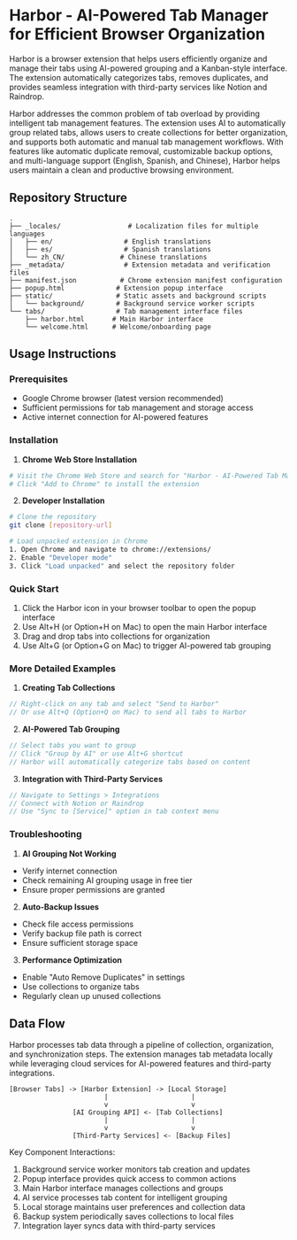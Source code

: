 # Harbor - AI-Powered Tab Manager for Efficient Browser Organization

Harbor is a browser extension that helps users efficiently organize and manage their tabs using AI-powered grouping and a Kanban-style interface. The extension automatically categorizes tabs, removes duplicates, and provides seamless integration with third-party services like Notion and Raindrop.

Harbor addresses the common problem of tab overload by providing intelligent tab management features. The extension uses AI to automatically group related tabs, allows users to create collections for better organization, and supports both automatic and manual tab management workflows. With features like automatic duplicate removal, customizable backup options, and multi-language support (English, Spanish, and Chinese), Harbor helps users maintain a clean and productive browsing environment.

## Repository Structure
```
.
├── _locales/                 # Localization files for multiple languages
│   ├── en/                  # English translations
│   ├── es/                  # Spanish translations
│   └── zh_CN/              # Chinese translations
├── _metadata/               # Extension metadata and verification files
├── manifest.json           # Chrome extension manifest configuration
├── popup.html             # Extension popup interface
├── static/                # Static assets and background scripts
│   └── background/        # Background service worker scripts
└── tabs/                  # Tab management interface files
    ├── harbor.html       # Main Harbor interface
    └── welcome.html      # Welcome/onboarding page
```

## Usage Instructions
### Prerequisites
- Google Chrome browser (latest version recommended)
- Sufficient permissions for tab management and storage access
- Active internet connection for AI-powered features

### Installation
1. **Chrome Web Store Installation**
```bash
# Visit the Chrome Web Store and search for "Harbor - AI-Powered Tab Manager"
# Click "Add to Chrome" to install the extension
```

2. **Developer Installation**
```bash
# Clone the repository
git clone [repository-url]

# Load unpacked extension in Chrome
1. Open Chrome and navigate to chrome://extensions/
2. Enable "Developer mode"
3. Click "Load unpacked" and select the repository folder
```

### Quick Start
1. Click the Harbor icon in your browser toolbar to open the popup interface
2. Use Alt+H (or Option+H on Mac) to open the main Harbor interface
3. Drag and drop tabs into collections for organization
4. Use Alt+G (or Option+G on Mac) to trigger AI-powered tab grouping

### More Detailed Examples
1. **Creating Tab Collections**
```javascript
// Right-click on any tab and select "Send to Harbor"
// Or use Alt+Q (Option+Q on Mac) to send all tabs to Harbor
```

2. **AI-Powered Tab Grouping**
```javascript
// Select tabs you want to group
// Click "Group by AI" or use Alt+G shortcut
// Harbor will automatically categorize tabs based on content
```

3. **Integration with Third-Party Services**
```javascript
// Navigate to Settings > Integrations
// Connect with Notion or Raindrop
// Use "Sync to [Service]" option in tab context menu
```

### Troubleshooting
1. **AI Grouping Not Working**
- Verify internet connection
- Check remaining AI grouping usage in free tier
- Ensure proper permissions are granted

2. **Auto-Backup Issues**
- Check file access permissions
- Verify backup file path is correct
- Ensure sufficient storage space

3. **Performance Optimization**
- Enable "Auto Remove Duplicates" in settings
- Use collections to organize tabs
- Regularly clean up unused collections

## Data Flow
Harbor processes tab data through a pipeline of collection, organization, and synchronization steps. The extension manages tab metadata locally while leveraging cloud services for AI-powered features and third-party integrations.

```ascii
[Browser Tabs] -> [Harbor Extension] -> [Local Storage]
                        |                     |
                        v                     v
                [AI Grouping API] <- [Tab Collections]
                        |                     |
                        v                     v
                [Third-Party Services] <- [Backup Files]
```

Key Component Interactions:
1. Background service worker monitors tab creation and updates
2. Popup interface provides quick access to common actions
3. Main Harbor interface manages collections and groups
4. AI service processes tab content for intelligent grouping
5. Local storage maintains user preferences and collection data
6. Backup system periodically saves collections to local files
7. Integration layer syncs data with third-party services
